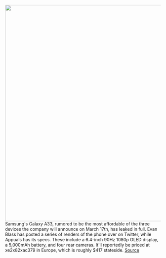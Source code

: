 <img src='https://cdn.vox-cdn.com/thumbor/yeq2Nql-B_Vk2A4Jhd9KZrdrgsI=/0x0:4096x2730/1200x800/filters:focal(1721x1038:2375x1692)/cdn.vox-cdn.com/uploads/chorus_image/image/70624142/FN3XLHhXsAEIMxj.0.jpg' width='700px' /><br/>
Samsung's Galaxy A33, rumored to be the most affordable of the three devices the company will announce on March 17th, has leaked in full. Evan Blass has posted a series of renders of the phone over on Twitter, while Appuals has its specs. These include a 6.4-inch 90Hz 1080p OLED display, a 5,000mAh battery, and four rear cameras. It'll reportedly be priced at xe2x82xac379 in Europe, which is roughly $417 stateside.
<a href='https://www.theverge.com/2022/3/15/22978815/samsung-galaxy-a33-midrange-a-series-phone-leak-awesome-event-price-specs-features'> Source <a/>